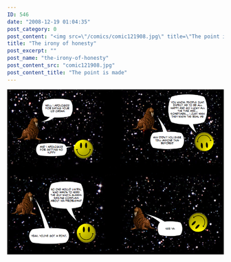 ```yaml
---
ID: 546
date: "2008-12-19 01:04:35"
post_category: 0
post_content: "<img src=\"/comics/comic121908.jpg\" title=\"The point is made\" />"
title: "The irony of honesty"
post_excerpt: ""
post_name: "the-irony-of-honesty"
post_content_src: "comic121908.jpg"
post_content_title: "The point is made"
---
```



[![The point is made](/comics-hi-res/comic121908.jpg)](/comics-hi-res/comic121908.jpg "The point is made")
